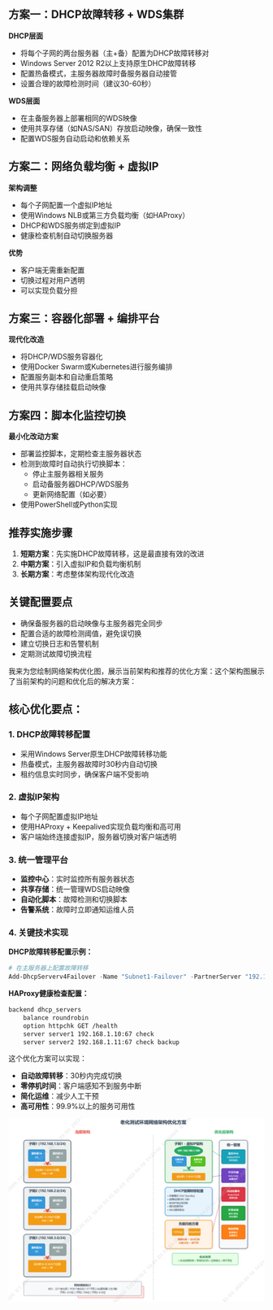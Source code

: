 ## 方案一：DHCP故障转移 + WDS集群

**DHCP层面**
- 将每个子网的两台服务器（主+备）配置为DHCP故障转移对
- Windows Server 2012 R2以上支持原生DHCP故障转移
- 配置热备模式，主服务器故障时备服务器自动接管
- 设置合理的故障检测时间（建议30-60秒）

**WDS层面**
- 在主备服务器上部署相同的WDS映像
- 使用共享存储（如NAS/SAN）存放启动映像，确保一致性
- 配置WDS服务自动启动和依赖关系

## 方案二：网络负载均衡 + 虚拟IP

**架构调整**
- 每个子网配置一个虚拟IP地址
- 使用Windows NLB或第三方负载均衡（如HAProxy）
- DHCP和WDS服务绑定到虚拟IP
- 健康检查机制自动切换服务器

**优势**
- 客户端无需重新配置
- 切换过程对用户透明
- 可以实现负载分担

## 方案三：容器化部署 + 编排平台

**现代化改造**
- 将DHCP/WDS服务容器化
- 使用Docker Swarm或Kubernetes进行服务编排
- 配置服务副本和自动重启策略
- 使用共享存储挂载启动映像

## 方案四：脚本化监控切换

**最小化改动方案**
- 部署监控脚本，定期检查主服务器状态
- 检测到故障时自动执行切换脚本：
  - 停止主服务器相关服务
  - 启动备服务器DHCP/WDS服务
  - 更新网络配置（如必要）
- 使用PowerShell或Python实现

## 推荐实施步骤

1. **短期方案**：先实施DHCP故障转移，这是最直接有效的改进
2. **中期方案**：引入虚拟IP和负载均衡机制
3. **长期方案**：考虑整体架构现代化改造

## 关键配置要点

- 确保备服务器的启动映像与主服务器完全同步
- 配置合适的故障检测阈值，避免误切换
- 建立切换日志和告警机制
- 定期测试故障切换流程

我来为您绘制网络架构优化图，展示当前架构和推荐的优化方案：这个架构图展示了当前架构的问题和优化后的解决方案：

## 核心优化要点：

### 1. **DHCP故障转移配置**
- 采用Windows Server原生DHCP故障转移功能
- 热备模式，主服务器故障时30秒内自动切换
- 租约信息实时同步，确保客户端不受影响

### 2. **虚拟IP架构**
- 每个子网配置虚拟IP地址
- 使用HAProxy + Keepalived实现负载均衡和高可用
- 客户端始终连接虚拟IP，服务器切换对客户端透明

### 3. **统一管理平台**
- **监控中心**：实时监控所有服务器状态
- **共享存储**：统一管理WDS启动映像
- **自动化脚本**：故障检测和切换脚本
- **告警系统**：故障时立即通知运维人员

### 4. **关键技术实现**

**DHCP故障转移配置示例：**
```powershell
# 在主服务器上配置故障转移
Add-DhcpServerv4Failover -Name "Subnet1-Failover" -PartnerServer "192.168.1.11" -ServerRole Active -ReservePercent 10 -MaxClientLeadTime 01:00:00
```

**HAProxy健康检查配置：**
```
backend dhcp_servers
    balance roundrobin
    option httpchk GET /health
    server server1 192.168.1.10:67 check
    server server2 192.168.1.11:67 check backup
```

这个优化方案可以实现：
- **自动故障转移**：30秒内完成切换
- **零停机时间**：客户端感知不到服务中断
- **简化运维**：减少人工干预
- **高可用性**：99.9%以上的服务可用性

![alt text](image-2.png)